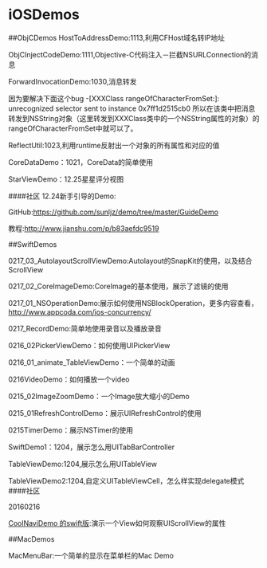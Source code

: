 # iOSDemos
##ObjCDemos
HostToAddressDemo:1113,利用CFHost域名转IP地址

ObjCInjectCodeDemo:1111,Objective-C代码注入－拦截NSURLConnection的消息

ForwardInvocationDemo:1030,消息转发

因为要解决下面这个bug
-[XXXClass rangeOfCharacterFromSet:]: unrecognized selector sent to instance 0x7ff1d2515cb0
所以在该类中把消息转发到NSString对象（这里转发到XXXClass类中的一个NSString属性的对象）的rangeOfCharacterFromSet中就可以了。

ReflectUtil:1023,利用runtime反射出一个对象的所有属性和对应的值

CoreDataDemo：1021，CoreData的简单使用

StarViewDemo：12.25星星评分视图

####社区
12.24新手引导的Demo:

GitHub:https://github.com/sunljz/demo/tree/master/GuideDemo

教程:http://www.jianshu.com/p/b83aefdc9519


##SwiftDemos

0217_03_AutolayoutScrollViewDemo:Autolayout的SnapKit的使用，以及结合ScrollView

0217_02_CoreImageDemo:CoreImage的基本使用，展示了滤镜的使用

0217_01_NSOperationDemo:展示如何使用NSBlockOperation，更多内容查看，http://www.appcoda.com/ios-concurrency/

0217_RecordDemo:简单地使用录音以及播放录音

0216_02PickerViewDemo：如何使用UIPickerView

0216_01_animate_TableViewDemo：一个简单的动画

0216VideoDemo：如何播放一个video

0215_02ImageZoomDemo：一个Image放大缩小的Demo

0215_01RefreshControlDemo：展示UIRefreshControl的使用

0215TimerDemo：展示NSTimer的使用

SwiftDemo1：1204，展示怎么用UITabBarController

TableViewDemo:1204,展示怎么用UITableView

TableViewDemo2:1204,自定义UITableViewCell，怎么样实现delegate模式
####社区

20160216

[CoolNaviDemo 的swift版](https://github.com/ianisme/CoolNaviDemo_Swift):演示一个View如何观察UIScrollView的属性


##MacDemos

MacMenuBar:一个简单的显示在菜单栏的Mac Demo

